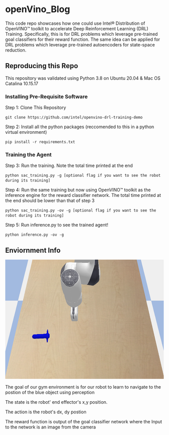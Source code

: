 # openVino_Blog

This code repo showcases how one could use Intel® Distribution of OpenVINO™ toolkit to accelerate Deep Reinforcement Learning (DRL) Training. 
Specifically, this is for DRL problems which leverage pre-trained goal classifiers for their reward function. The same 
idea can be applied for DRL problems which leverage pre-trained autoencoders for state-space reduction. 

## Reproducing this Repo
This repository was validated using Python 3.8 on Ubuntu 20.04 & Mac OS Catalina 10.15.17
### Installing Pre-Requisite Software

Step 1: Clone This Repository 
```console
git clone https://github.com/intel/openvino-drl-training-demo
```
Step 2: Install all the python packages (reccomended to this in a python virtual environment)
```console
pip install -r requirements.txt
```
### Training the Agent
Step 3: Run the training. Note the total time printed at the end
```console
python sac_training.py -g [optional flag if you want to see the robot during its training]
```
Step 4: Run the same training but now using OpenVINO™ toolkit as the inference engine for the reward classifier network. The total time printed at the end should be lower than that of step 3
```console
python sac_training.py -ov -g [optional flag if you want to see the robot during its training]
```
Step 5: Run inference.py to see the trained agent! 
```console
python inference.py -ov -g
```
## Enviornment Info 

![Screenshot](images/234.png)

The goal of our gym environment is for our robot to learn to navigate to the postion of the blue object using perception

The state is the robot' end effector's x,y position.

The action is the robot's dx, dy postion

The reward function is output of the goal classifier network where the Input to the network is an image from the camera
